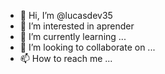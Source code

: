 - 👋 Hi, I’m @lucasdev35
- 👀 I’m interested in  aprender
- 🌱 I’m currently learning ...
- 💞️ I’m looking to collaborate on ...
- 📫 How to reach me ...

<!---
lucasdev35/lucasdev35 is a ✨ special ✨ repository because its `README.md` (this file) appears on your GitHub profile.
You can click the Preview link to take a look at your changes.
--->
